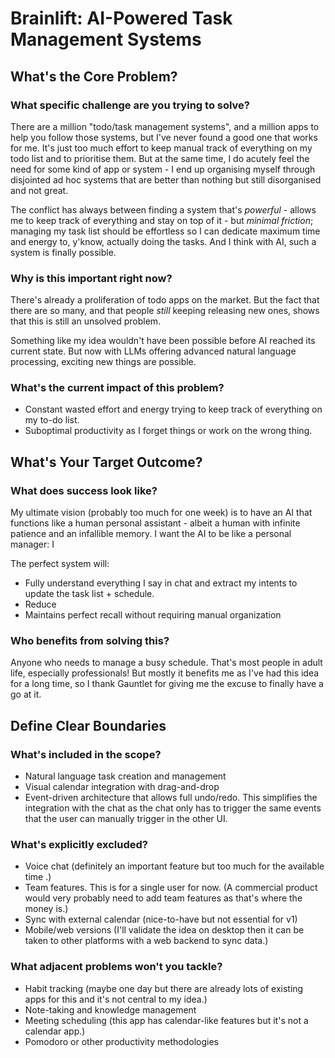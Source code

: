 # Brainlift: AI-Powered Task Management Systems

## What's the Core Problem?

### What specific challenge are you trying to solve?

There are a million "todo/task management systems", and a million apps to help you follow those systems, but I've never found a good one that works for me. It's just too much effort to keep manual track of everything on my todo list and to prioritise them. But at the same time, I do acutely feel the need for some kind of app or system - I end up organising myself through disjointed ad hoc systems that are better than nothing but still disorganised and not great.

The conflict has always between finding a system that's *powerful* - allows me to keep track of everything and stay on top of it - but *minimal friction*; managing my task list should be effortless so I can dedicate maximum time and energy to, y'know, actually doing the tasks. And I think with AI, such a system is finally possible.

### Why is this important right now?

There's already a proliferation of todo apps on the market. But the fact that there are so many, and that people *still* keeping releasing new ones, shows that this is still an unsolved problem.

Something like my idea wouldn't have been possible before AI reached its current state. But now with LLMs offering advanced natural language processing, exciting new things are possible.

### What's the current impact of this problem?

- Constant wasted effort and energy trying to keep track of everything on my to-do list.
- Suboptimal productivity as I forget things or work on the wrong thing.

## What's Your Target Outcome?

### What does success look like?

My ultimate vision (probably too much for one week) is to have an AI that functions like a human personal assistant - albeit a human with infinite patience and an infallible memory. I want the AI to be like a personal manager: I 

The perfect system will:

- Fully understand everything I say in chat and extract my intents to update the task list + schedule.
- Reduce 
- Maintains perfect recall without requiring manual organization

### Who benefits from solving this?

Anyone who needs to manage a busy schedule. That's most people in adult life, especially professionals! But mostly it benefits me as I've had this idea for a long time, so I thank Gauntlet for giving me the excuse to finally have a go at it.

## Define Clear Boundaries

### What's included in the scope?

- Natural language task creation and management
- Visual calendar integration with drag-and-drop
- Event-driven architecture that allows full undo/redo. This simplifies the integration with the chat as the chat only has to trigger the same events that the user can manually trigger in the other UI.

### What's explicitly excluded?

- Voice chat (definitely an important feature but too much for the available time .)
- Team features. This is for a single user for now. (A commercial product would very probably need to add team features as that's where the money is.)
- Sync with external calendar (nice-to-have but not essential for v1)
- Mobile/web versions (I'll validate the idea on desktop then it can be taken to other platforms with a web backend to sync data.)

### What adjacent problems won't you tackle?

- Habit tracking (maybe one day but there are already lots of existing apps for this and it's not central to my idea.)
- Note-taking and knowledge management
- Meeting scheduling (this app has calendar-like features but it's not a calendar app.)
- Pomodoro or other productivity methodologies
